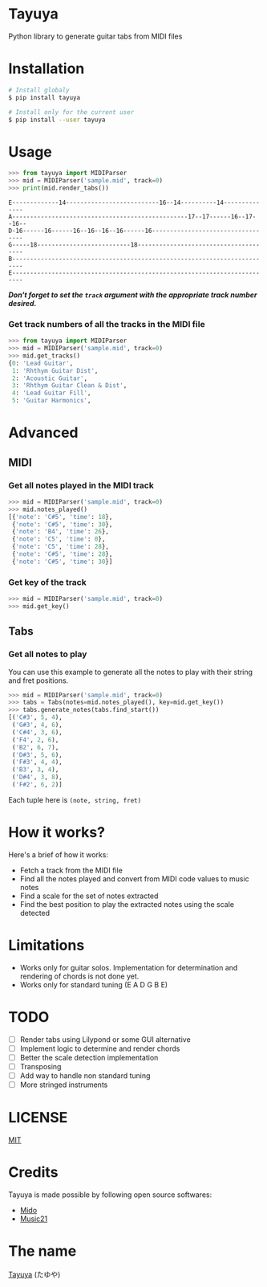 # Tayuya

Python library to generate guitar tabs from MIDI files

# Installation

```bash
# Install globaly
$ pip install tayuya

# Install only for the current user
$ pip install --user tayuya
```

# Usage

```python
>>> from tayuya import MIDIParser
>>> mid = MIDIParser('sample.mid', track=0)
>>> print(mid.render_tabs())
```
```
E-------------14--------------------------16--14----------14--------------
A-------------------------------------------------17--17------16--17--16--
D-16------16------16--16--16--16------16----------------------------------
G-----18--------------------------18--------------------------------------
B-------------------------------------------------------------------------
E-------------------------------------------------------------------------
```

***Don't forget to set the `track` argument with the appropriate track number desired.***

### Get track numbers of all the tracks in the MIDI file

```python
>>> from tayuya import MIDIParser
>>> mid = MIDIParser('sample.mid', track=0)
>>> mid.get_tracks()
{0: 'Lead Guitar',
 1: 'Rhthym Guitar Dist',
 2: 'Acoustic Guitar',
 3: 'Rhthym Guitar Clean & Dist',
 4: 'Lead Guitar Fill',
 5: 'Guitar Harmonics',
```

# Advanced

## MIDI

### Get all notes played in the MIDI track

```python
>>> mid = MIDIParser('sample.mid', track=0)
>>> mid.notes_played()
[{'note': 'C#5', 'time': 18},
 {'note': 'C#5', 'time': 30},
 {'note': 'B4', 'time': 26},
 {'note': 'C5', 'time': 0},
 {'note': 'C5', 'time': 28},
 {'note': 'C#5', 'time': 28},
 {'note': 'C#5', 'time': 30}]
```

### Get key of the track

```python
>>> mid = MIDIParser('sample.mid', track=0)
>>> mid.get_key()
```

## Tabs

### Get all notes to play

You can use this example to generate all the notes to play with their string
and fret positions.

```python
>>> mid = MIDIParser('sample.mid', track=0)
>>> tabs = Tabs(notes=mid.notes_played(), key=mid.get_key())
>>> tabs.generate_notes(tabs.find_start())
[('C#3', 5, 4),
 ('G#3', 4, 6),
 ('C#4', 3, 6),
 ('F4', 2, 6),
 ('B2', 6, 7),
 ('D#3', 5, 6),
 ('F#3', 4, 4),
 ('B3', 3, 4),
 ('D#4', 3, 8),
 ('F#2', 6, 2)]
```

Each tuple here is `(note, string, fret)`

# How it works?

Here's a brief of how it works:

* Fetch a track from the MIDI file
* Find all the notes played and convert from MIDI code values to music notes
* Find a scale for the set of notes extracted
* Find the best position to play the extracted notes using the scale detected

# Limitations

* Works only for guitar solos. Implementation for determination and rendering of
  chords is not done yet.
* Works only for standard tuning (E A D G B E)

# TODO

- [ ] Render tabs using Lilypond or some GUI alternative
- [ ] Implement logic to determine and render chords
- [ ] Better the scale detection implementation
- [ ] Transposing
- [ ] Add way to handle non standard tuning
- [ ] More stringed instruments

# LICENSE

[MIT](https://github.com/vipul-sharma20/tayuya/blob/master/)

# Credits

Tayuya is made possible by following open source softwares:

* [Mido](https://github.com/mido/mido)
* [Music21](https://github.com/cuthbertLab/music21)

# The name

[Tayuya](https://naruto.fandom.com/wiki/Tayuya) (たゆや)

